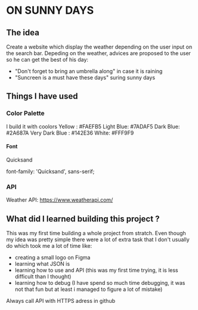 # ON SUNNY DAYS 

## The idea
Create a website which display the weather depending on the user input on the search bar.
Depeding on the weather, advices are proposed to the user so he can get the best of his day:
 - "Don't forget to bring an umbrella along" in case it is raining
 - "Suncreen is a must have these days" suring sunny days

## Things I have used

### Color Palette
I build it with coolors
Yellow : #FAEFB5
Light Blue: #7ADAF5
Dark Blue: #2A687A
Very Dark Blue : #142E36
White:  #FFF9F9

#### Font

Quicksand

<link rel="preconnect" href="https://fonts.gstatic.com">
<link href="https://fonts.googleapis.com/css2?family=Quicksand:wght@300;400;500;600;700&display=swap" rel="stylesheet">

font-family: 'Quicksand', sans-serif;

### API

 Weather API: https://www.weatherapi.com/

## What did I learned building this project ?

This was my first time building a whole project from stratch.
Even though my idea was pretty simple there were a lot of extra task that I don't usually do which took me a lot of time like:
- creating a small logo on Figma
- learning what JSON is
- learning how to use and API (this was my first time trying, it is less difficult than I thought)
- learning how to debug (I have spend so much time debugging, it was not that fun but at least i managed to figure a lot of mistake)

Always call API with HTTPS adress in github




